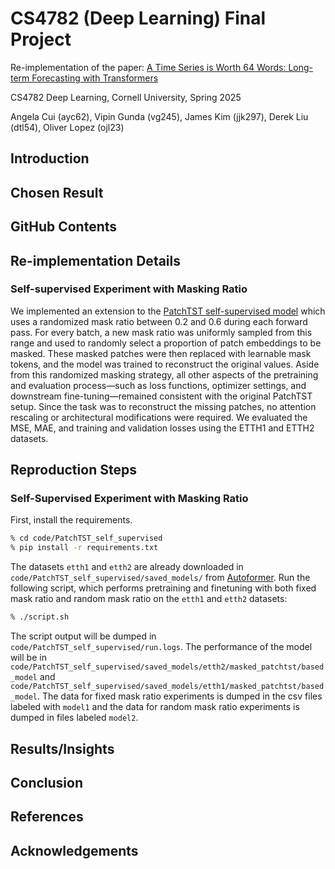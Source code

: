 # CS4782 (Deep Learning) Final Project

Re-implementation of the paper: [A Time Series is Worth 64 Words: Long-term Forecasting with Transformers](https://arxiv.org/abs/2211.14730) 

CS4782 Deep Learning, Cornell University, Spring 2025 

Angela Cui (ayc62), Vipin Gunda (vg245), James Kim (jjk297), Derek Liu (dtl54), Oliver Lopez (ojl23)

## Introduction

## Chosen Result

## GitHub Contents

## Re-implementation Details

### Self-supervised Experiment with Masking Ratio
We implemented an extension to the [PatchTST self-supervised model](https://github.com/yuqinie98/PatchTST/tree/204c21efe0b39603ad6e2ca640ef5896646ab1a9) which uses a randomized mask ratio between 0.2 and 0.6 during each forward pass. For every batch, a new mask ratio was uniformly sampled from this range and used to randomly select a proportion of patch embeddings to be masked. These masked patches were then replaced with learnable mask tokens, and the model was trained to reconstruct the original values. Aside from this randomized masking strategy, all other aspects of the pretraining and evaluation process—such as loss functions, optimizer settings, and downstream fine-tuning—remained consistent with the original PatchTST setup. Since the task was to reconstruct the missing patches, no attention rescaling or architectural modifications were required. We evaluated the MSE, MAE, and training and validation losses using the ETTH1 and ETTH2 datasets. 


## Reproduction Steps

### Self-Supervised Experiment with Masking Ratio
First, install the requirements. 

```bash
% cd code/PatchTST_self_supervised
% pip install -r requirements.txt
```

The datasets ``etth1`` and ``etth2`` are already downloaded in ``code/PatchTST_self_supervised/saved_models/`` from  [Autoformer](https://drive.google.com/drive/folders/1ZOYpTUa82_jCcxIdTmyr0LXQfvaM9vIy). Run the following script, which performs pretraining and finetuning with both fixed mask ratio and random mask ratio on the ``etth1`` and ``etth2`` datasets:

```bash
% ./script.sh
```

The script output will be dumped in ``code/PatchTST_self_supervised/run.logs``. The performance of the model will be in ``code/PatchTST_self_supervised/saved_models/etth2/masked_patchtst/based_model`` and ``code/PatchTST_self_supervised/saved_models/etth1/masked_patchtst/based_model``. The data for fixed mask ratio experiments is dumped in the csv files labeled with ``model1`` and the data for random mask ratio experiments is dumped in files labeled ``model2``.

## Results/Insights

## Conclusion

## References

## Acknowledgements
